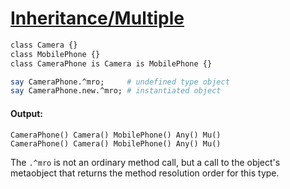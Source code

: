 [1]: https://rosettacode.org/wiki/Inheritance/Multiple

# [Inheritance/Multiple][1]



```perl
class Camera {}
class MobilePhone {}
class CameraPhone is Camera is MobilePhone {}

say CameraPhone.^mro;     # undefined type object
say CameraPhone.new.^mro; # instantiated object
```

#### Output:
```
CameraPhone() Camera() MobilePhone() Any() Mu()
CameraPhone() Camera() MobilePhone() Any() Mu()
```


The `.^mro` is not an ordinary method call, 
but a call to the object's metaobject 
that returns the method resolution order for this type.
